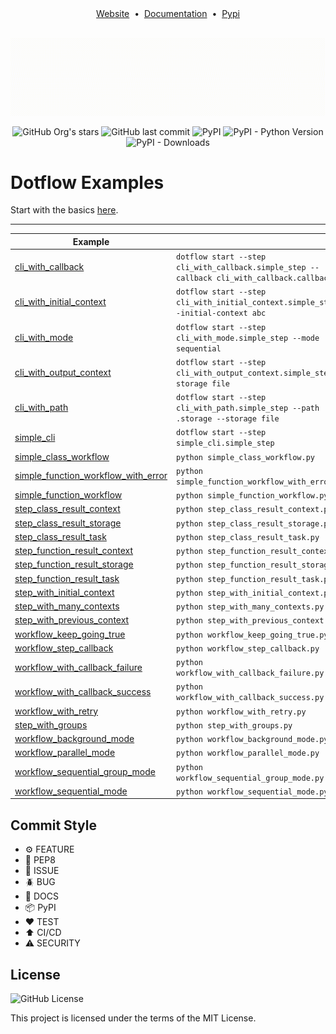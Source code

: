 <div align="center">
  <a aria-label="Serverless.com" href="https://dotflow.io">Website</a>
  &nbsp;•&nbsp;
  <a aria-label="Dotglow Documentation" href="
dotflow-io.github.io/dotflow/">Documentation</a>
  &nbsp;•&nbsp;
  <a aria-label="Pypi" href="https://pypi.org/project/dotflow/">Pypi</a>
</div>

<br/>

<div align="center">

![](https://raw.githubusercontent.com/FernandoCelmer/dotflow/master/docs/assets/dotflow.gif)

![GitHub Org's stars](https://img.shields.io/github/stars/dotflow-io?label=Dotflow&style=flat-square)
![GitHub last commit](https://img.shields.io/github/last-commit/dotflow-io/dotflow?style=flat-square)
![PyPI](https://img.shields.io/pypi/v/dotflow?style=flat-square)
![PyPI - Python Version](https://img.shields.io/pypi/pyversions/dotflow?style=flat-square)
![PyPI - Downloads](https://img.shields.io/pypi/dm/dotflow?style=flat-square)
</div>

# Dotflow Examples

Start with the basics [here](https://dotflow-io.github.io/dotflow/nav/getting-started/).

---

| Example                                                                                                                          |                                                                                            |
| -------------------------------------------------------------------------------------------------------------------------------- |--------------------------------------------------------------------------------------------|
| [cli_with_callback](https://github.com/dotflow-io/examples/blob/master/cli_with_callback.py)                                     | `dotflow start --step cli_with_callback.simple_step --callback cli_with_callback.callback` |
| [cli_with_initial_context](https://github.com/dotflow-io/examples/blob/master/cli_with_initial_context.py)                       | `dotflow start --step cli_with_initial_context.simple_step --initial-context abc`          |
| [cli_with_mode](https://github.com/dotflow-io/examples/blob/master/cli_with_mode.py)                                             | `dotflow start --step cli_with_mode.simple_step --mode sequential`                         |
| [cli_with_output_context](https://github.com/dotflow-io/examples/blob/master/cli_with_output_context.py)                         | `dotflow start --step cli_with_output_context.simple_step --storage file`                  |
| [cli_with_path](https://github.com/dotflow-io/examples/blob/master/cli_with_path.py)                                             | `dotflow start --step cli_with_path.simple_step --path .storage --storage file`            |
| [simple_cli](https://github.com/dotflow-io/examples/blob/master/simple_cli.py)                                                   | `dotflow start --step simple_cli.simple_step`                                              |
| [simple_class_workflow](https://github.com/dotflow-io/examples/blob/master/simple_class_workflow.py)                             | `python simple_class_workflow.py`                                                          |
| [simple_function_workflow_with_error](https://github.com/dotflow-io/examples/blob/master/simple_function_workflow_with_error.py) | `python simple_function_workflow_with_error.py`                                            |
| [simple_function_workflow](https://github.com/dotflow-io/examples/blob/master/simple_function_workflow.py)                       | `python simple_function_workflow.py`                                                       |
| [step_class_result_context](https://github.com/dotflow-io/examples/blob/master/step_class_result_context.py)                     | `python step_class_result_context.py`                                                      |
| [step_class_result_storage](https://github.com/dotflow-io/examples/blob/master/step_class_result_storage.py)                     | `python step_class_result_storage.py`                                                      |
| [step_class_result_task](https://github.com/dotflow-io/examples/blob/master/step_class_result_task.py)                           | `python step_class_result_task.py`                                                         |
| [step_function_result_context](https://github.com/dotflow-io/examples/blob/master/step_function_result_context.py)               | `python step_function_result_context.py`                                                   |
| [step_function_result_storage](https://github.com/dotflow-io/examples/blob/master/step_function_result_storage.py)               | `python step_function_result_storage.py`                                                   |
| [step_function_result_task](https://github.com/dotflow-io/examples/blob/master/step_function_result_task.py)                     | `python step_function_result_task.py`                                                      |
| [step_with_initial_context](https://github.com/dotflow-io/examples/blob/master/step_with_initial_context.py)                     | `python step_with_initial_context.py`                                                      |
| [step_with_many_contexts](https://github.com/dotflow-io/examples/blob/master/step_with_many_contexts.py)                         | `python step_with_many_contexts.py`                                                        |
| [step_with_previous_context](https://github.com/dotflow-io/examples/blob/master/step_with_previous_context.py)                   | `python step_with_previous_context.py`                                                     |
| [workflow_keep_going_true](https://github.com/dotflow-io/examples/blob/master/workflow_keep_going_true.py)                       | `python workflow_keep_going_true.py`                                                       |
| [workflow_step_callback](https://github.com/dotflow-io/examples/blob/master/workflow_step_callback.py)                           | `python workflow_step_callback.py`                                                         |
| [workflow_with_callback_failure](https://github.com/dotflow-io/examples/blob/master/workflow_with_callback_failure.py)           | `python workflow_with_callback_failure.py`                                                 |
| [workflow_with_callback_success](https://github.com/dotflow-io/examples/blob/master/workflow_with_callback_success.py)           | `python workflow_with_callback_success.py`                                                 |
| [workflow_with_retry](https://github.com/dotflow-io/examples/blob/master/workflow_with_retry.py)                                 | `python workflow_with_retry.py`                                                            |
| [step_with_groups](https://github.com/dotflow-io/examples/blob/master/step_with_groups.py)                                       | `python step_with_groups.py`                                                               |
| [workflow_background_mode](https://github.com/dotflow-io/examples/blob/master/workflow_background_mode.py)                       | `python workflow_background_mode.py`                                                       |
| [workflow_parallel_mode](https://github.com/dotflow-io/examples/blob/master/workflow_parallel_mode.py)                           | `python workflow_parallel_mode.py`                                                         |
| [workflow_sequential_group_mode](https://github.com/dotflow-io/examples/blob/master/workflow_sequential_group_mode.py)           | `python workflow_sequential_group_mode.py`                                                 |
| [workflow_sequential_mode](https://github.com/dotflow-io/examples/blob/master/workflow_sequential_mode.py)                       | `python workflow_sequential_mode.py`                                                       |


## Commit Style

- ⚙️ FEATURE
- 📝 PEP8
- 📌 ISSUE
- 🪲 BUG
- 📘 DOCS
- 📦 PyPI
- ❤️️ TEST
- ⬆️ CI/CD
- ⚠️ SECURITY

## License
![GitHub License](https://img.shields.io/github/license/dotflow-io/dotflow)

This project is licensed under the terms of the MIT License.